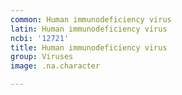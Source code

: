 ```yaml
---
common: Human immunodeficiency virus
latin: Human immunodeficiency virus
ncbi: '12721'
title: Human immunodeficiency virus
group: Viruses
image: .na.character

---
```

